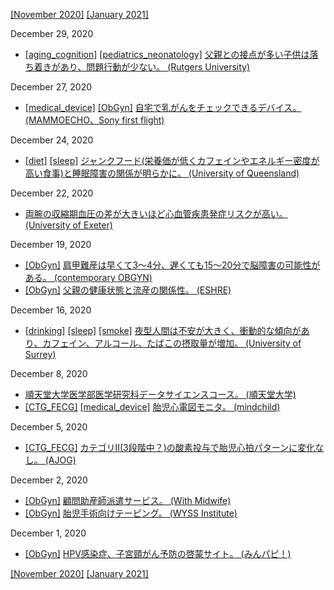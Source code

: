 [\[November 2020\]](2011.md) [\[January 2021\]](2101.md)

December 29, 2020
* [\[aging_cognition\]](aging_cognition.md) [\[pediatrics_neonatology\]](pediatrics_neonatology.md) [父親との接点が多い子供は落ち着きがあり、問題行動が少ない。 (Rutgers University)](https://www.rutgers.edu/news/engaged-dads-can-reduce-adolescent-behavioral-problems-improve-well-being)

December 27, 2020
* [\[medical_device\]](medical_device.md) [\[ObGyn\]](ObGyn.md) [自宅で乳がんをチェックできるデバイス。(MAMMOECHO、Sony first flight)](https://first-flight.sony.com/pj/mammoecho)

December 24, 2020
* [\[diet\]](diet.md) [\[sleep\]](sleep.md) [ジャンクフード(栄養価が低くカフェインやエネルギー密度が高い食事)と睡眠障害の関係が明らかに。 (University of Queensland)](https://www.uq.edu.au/news/article/2020/12/junk-food-linked-sleep-problems-teens)

December 22, 2020
* [両腕の収縮期血圧の差が大きいほど心血管疾患発症リスクが高い。 (University of Exeter)](https://www.dailymail.co.uk/sciencetech/article-9075081/Blood-pressure-measurements-arms-help-save-lives.html)

December 19, 2020
* [\[ObGyn\]](ObGyn.md) [肩甲難産は早くて3～4分、遅くても15～20分で脳障害の可能性がある。 (contemporary OBGYN)](https://www.contemporaryobgyn.net/view/protocols-for-high-risk-pregnancies-7th-edition)
* [\[ObGyn\]](ObGyn.md) [父親の健康状態と流産の関係性。 (ESHRE)](https://www.eshre.eu/Press-Room/Press-releases-2020/Health-fathers-risk-pregnancy-loss)

December 16, 2020
* [\[drinking\]](drinking.md) [\[sleep\]](sleep.md) [\[smoke\]](smoke.md) [夜型人間は不安が大きく、衝動的な傾向があり、カフェイン、アルコール、たばこの摂取量が増加。 (University of Surrey)](https://www.surrey.ac.uk/news/young-people-who-go-bed-later-drink-and-smoke-more-due-their-impulsivity)

December 8, 2020
* [順天堂大学医学部医学研究科データサイエンスコース。 (順天堂大学)](https://med.juntendo.ac.jp/education/master/course_info/course_datascience.html)
* [\[CTG_FECG\]](CTG_FECG.md) [\[medical_device\]](medical_device.md) [胎児心電図モニタ。 (mindchild)](http://www.mindchild.com/)

December 5, 2020
* [\[CTG_FECG\]](CTG_FECG.md) [カテゴリII(3段階中？)の酸素投与で胎児心拍パターンに変化なし。 (AJOG)](https://www.ajog.org/article/S0002-9378(20)30662-1/fulltext)

December 2, 2020
* [\[ObGyn\]](ObGyn.md) [顧問助産師派遣サービス。 (With Midwife)](https://withmidwife.jp/komonmw/)
* [\[ObGyn\]](ObGyn.md) [胎児手術向けテーピング。 (WYSS Institute)](https://wyss.harvard.edu/news/tough-yet-flexible-treatment-for-babies-in-the-womb/)

December 1, 2020
* [\[ObGyn\]](ObGyn.md) [HPV感染症、子宮頸がん予防の啓蒙サイト。 (みんパピ！)](https://minpapi.jp/)

[\[November 2020\]](2011.md) [\[January 2021\]](2101.md)
